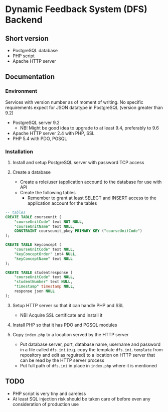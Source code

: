 # Dynamic Feedback System (DFS) Backend

## Short version

* PostgreSQL database
* PHP script
* Apache HTTP server

## Documentation

### Environment

Services with version number as of moment of writing. No specific requirements expect for JSON datatype in PostgreSQL (version greater than 9.2)

* PostgreSQL server 9.2
    * NB! Might be good idea to upgrade to at least 9.4, preferably to 9.6
* Apache HTTP server 2.4 with PHP, SSL
* PHP 5.4 with PDO, PGSQL

### Installation

1. Install and setup PostgreSQL server with password TCP access

2. Create a database

    * Create a role/user (application account) to the database for use with API
    * Create the following tables
        * Remember to grant at least SELECT and INSERT access to the application account for the tables

```sql
-- tables
CREATE TABLE courseunit (
    "courseUnitCode" text NOT NULL,
    "courseUnitName" text NULL,
    CONSTRAINT courseunit_pkey PRIMARY KEY ("courseUnitCode")
);

CREATE TABLE keyconcept (
    "courseUnitCode" text NULL,
    "keyConceptOrder" int4 NULL,
    "keyConceptName" text NULL
);

CREATE TABLE studentresponse (
    "courseUnitCode" text NULL,
    "studentNumber" text NULL,
    "timestamp" timestamp NULL,
    response json NULL
);
```

3. Setup HTTP server so that it can handle PHP and SSL

    * NB! Acquire SSL certificate and install it

4. Install PHP so that it has PDO and PGSQL modules

5. Copy `index.php` to a location served by the HTTP server

    * Put database server, port, database name, username and password in a file called `dfs.ini` (e.g. copy the template `dfs.ini.template` from repository and edit as reguired) to a location on HTTP server that can be read by the HTTP server process
    * Put full path of `dfs.ini` in place in `index.php` where it is mentioned

## TODO

* PHP script is very tiny and careless
* At least SQL injection risk should be taken care of before even any consideration of production use
